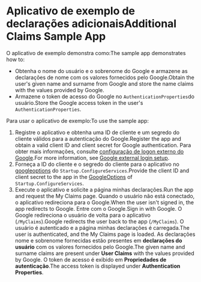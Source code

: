 # <a name="additional-claims-sample-app"></a><span data-ttu-id="8a7eb-101">Aplicativo de exemplo de declarações adicionais</span><span class="sxs-lookup"><span data-stu-id="8a7eb-101">Additional Claims Sample App</span></span>

<span data-ttu-id="8a7eb-102">O aplicativo de exemplo demonstra como:</span><span class="sxs-lookup"><span data-stu-id="8a7eb-102">The sample app demonstrates how to:</span></span>

* <span data-ttu-id="8a7eb-103">Obtenha o nome do usuário e o sobrenome do Google e armazene as declarações de nome com os valores fornecidos pelo Google.</span><span class="sxs-lookup"><span data-stu-id="8a7eb-103">Obtain the user's given name and surname from Google and store the name claims with the values provided by Google.</span></span>
* <span data-ttu-id="8a7eb-104">Armazene o token de acesso do Google no `AuthenticationProperties`do usuário.</span><span class="sxs-lookup"><span data-stu-id="8a7eb-104">Store the Google access token in the user's `AuthenticationProperties`.</span></span>

<span data-ttu-id="8a7eb-105">Para usar o aplicativo de exemplo:</span><span class="sxs-lookup"><span data-stu-id="8a7eb-105">To use the sample app:</span></span>

1. <span data-ttu-id="8a7eb-106">Registre o aplicativo e obtenha uma ID de cliente e um segredo do cliente válidos para a autenticação do Google.</span><span class="sxs-lookup"><span data-stu-id="8a7eb-106">Register the app and obtain a valid client ID and client secret for Google authentication.</span></span> <span data-ttu-id="8a7eb-107">Para obter mais informações, consulte [configuração de logon externo do Google](https://docs.microsoft.com/aspnet/core/security/authentication/social/google-logins).</span><span class="sxs-lookup"><span data-stu-id="8a7eb-107">For more information, see [Google external login setup](https://docs.microsoft.com/aspnet/core/security/authentication/social/google-logins).</span></span>
1. <span data-ttu-id="8a7eb-108">Forneça a ID do cliente e o segredo do cliente para o aplicativo no [googleoptions](https://docs.microsoft.com/dotnet/api/microsoft.aspnetcore.authentication.google.googleoptions) do `Startup.ConfigureServices`.</span><span class="sxs-lookup"><span data-stu-id="8a7eb-108">Provide the client ID and client secret to the app in the [GoogleOptions](https://docs.microsoft.com/dotnet/api/microsoft.aspnetcore.authentication.google.googleoptions) of `Startup.ConfigureServices`.</span></span>
1. <span data-ttu-id="8a7eb-109">Execute o aplicativo e solicite a página minhas declarações.</span><span class="sxs-lookup"><span data-stu-id="8a7eb-109">Run the app and request the My Claims page.</span></span> <span data-ttu-id="8a7eb-110">Quando o usuário não está conectado, o aplicativo redireciona para o Google.</span><span class="sxs-lookup"><span data-stu-id="8a7eb-110">When the user isn't signed in, the app redirects to Google.</span></span> <span data-ttu-id="8a7eb-111">Entre com o Google.</span><span class="sxs-lookup"><span data-stu-id="8a7eb-111">Sign in with Google.</span></span> <span data-ttu-id="8a7eb-112">O Google redireciona o usuário de volta para o aplicativo (`/MyClaims`).</span><span class="sxs-lookup"><span data-stu-id="8a7eb-112">Google redirects the user back to the app (`/MyClaims`).</span></span> <span data-ttu-id="8a7eb-113">O usuário é autenticado e a página minhas declarações é carregada.</span><span class="sxs-lookup"><span data-stu-id="8a7eb-113">The user is authenticated, and the My Claims page is loaded.</span></span> <span data-ttu-id="8a7eb-114">As declarações nome e sobrenome fornecidas estão presentes em **declarações do usuário** com os valores fornecidos pelo Google.</span><span class="sxs-lookup"><span data-stu-id="8a7eb-114">The given name and surname claims are present under **User Claims** with the values provided by Google.</span></span> <span data-ttu-id="8a7eb-115">O token de acesso é exibido em **Propriedades de autenticação**.</span><span class="sxs-lookup"><span data-stu-id="8a7eb-115">The access token is displayed under **Authentication Properties**.</span></span>
